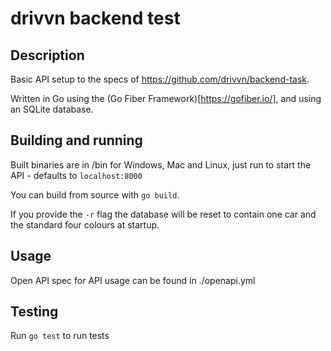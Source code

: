 # drivvn backend test

## Description

Basic API setup to the specs of https://github.com/drivvn/backend-task.

Written in Go using the (Go Fiber Framework)[https://gofiber.io/], and using an SQLite database.

## Building and running

Built binaries are in /bin for Windows, Mac and Linux, just run to start the API - defaults to `localhost:8000`

You can build from source with `go build`.

If you provide the `-r` flag the database will be reset to contain one car and the standard four colours at startup.

## Usage

Open API spec for API usage can be found in ./openapi.yml

## Testing

Run `go test` to run tests
